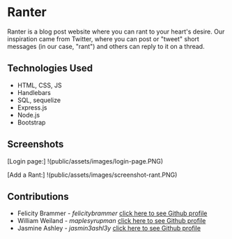 # Ranter

Ranter is a blog post website where you can rant to your heart's desire. Our inspiration came from Twitter, where you can post or "tweet" short messages (in our case, "rant") and others can reply to it on a thread. 

## Technologies Used

- HTML, CSS, JS
- Handlebars
- SQL, sequelize
- Express.js
- Node.js
- Bootstrap

## Screenshots

[Login page:]
!(public/assets/images/login-page.PNG)

[Add a Rant:]
!(public/assets/images/screenshot-rant.PNG)

## Contributions

 - Felicity Brammer - *felicitybrammer* [click here to see Github profile](github.com/felicitybrammer)
 - William Weiland - *maplesyrupman* [click here to see Github profile](github.com/maplesyrupman) 
 - Jasmine Ashley - *jasmin3ashl3y* [click here to see Github profile](github.com/jasmin3ashl3y)